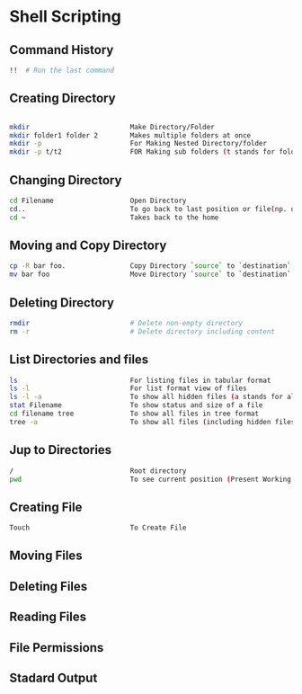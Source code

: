 # Shell Scripting


## Command History
```bash
!!  # Run the last command
```

## Creating Directory
```bash

mkdir                         Make Directory/Folder 
mkdir folder1 folder 2        Makes multiple folders at once
mkdir -p                      For Making Nested Directory/folder
mkdir -p t/t2                 FOR Making sub folders (t stands for folder , t2 stands for subfolder )
```

## Changing Directory
```bash
cd Filename                   Open Directory
cd..                          To go back to last position or file(np. of dots show how many times it will go back)
cd ~                          Takes back to the home
```
## Moving and Copy Directory
```bash
cp -R bar foo.                Copy Directory `source` to `destination`
mv bar foo                    Move Directory `source` to `destination`
```

## Deleting Directory
```bash
rmdir                         # Delete non-empty directory
rm -r                         # Delete directory including content
```

## List Directories and files
```bash
ls                            For listing files in tabular format
ls -l                         For list format view of files 
ls -l -a                      To show all hidden files (a stands for all)
stat Filename                 To show status and size of a file
cd filename tree              To show all files in tree format
tree -a                       To show all files (including hidden files) in tree format
```

## Jup to Directories
```bash
/                             Root directory 
pwd                           To see current position (Present Working Directory)
```

## Creating File
```bash
Touch                         To Create File
```

## Moving Files
## Deleting Files
## Reading Files
## File Permissions
## Stadard Output
